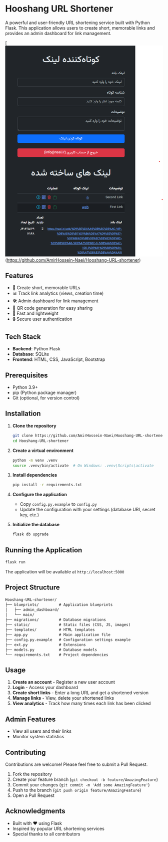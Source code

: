 # Hooshang URL Shortener

A powerful and user-friendly URL shortening service built with Python Flask. This application allows users to create short, memorable links and provides an admin dashboard for link management.


[![GitHub](https://raw.githubusercontent.com/AmirHossein-Naei/Hooshang-URL-shortener/refs/heads/master/README-IMAGE.png)(https://github.com/AmirHossein-Naei/Hooshang-URL-shortener)


## Features

- 🔗 Create short, memorable URLs
- 📊 Track link analytics (views, creation time)
- 🛠️ Admin dashboard for link management
- 📱 QR code generation for easy sharing
- 🚀 Fast and lightweight
- 🔒 Secure user authentication

## Tech Stack

- **Backend**: Python Flask
- **Database**: SQLite 
- **Frontend**: HTML, CSS, JavaScript, Bootstrap

## Prerequisites

- Python 3.9+
- pip (Python package manager)
- Git (optional, for version control)

## Installation

1. **Clone the repository**
   ```bash
   git clone https://github.com/AmirHossein-Naei/Hooshang-URL-shortener.git
   cd Hooshang-URL-shortener
   ```

2. **Create a virtual environment**
   ```bash
   python -m venv .venv
   source .venv/bin/activate  # On Windows: .venv\Scripts\activate
   ```

3. **Install dependencies**
   ```bash
   pip install -r requirements.txt
   ```

4. **Configure the application**
   - Copy `config.py.example` to `config.py`
   - Update the configuration with your settings (database URI, secret key, etc.)

5. **Initialize the database**
   ```bash
   flask db upgrade
   ```

## Running the Application

```bash
flask run
```

The application will be available at `http://localhost:5000`

## Project Structure

```
Hooshang-URL-shortener/
├── blueprints/         # Application blueprints
│   ├── admin_dashboard/
│   └── main/
├── migrations/         # Database migrations
├── static/             # Static files (CSS, JS, images)
├── templates/          # HTML templates
├── app.py              # Main application file
├── config.py.example   # Configuration settings example
├── ext.py              # Extensions
├── models.py           # Database models
└── requirements.txt    # Project dependencies
```

## Usage

1. **Create an account** - Register a new user account
2. **Login** - Access your dashboard
3. **Create short links** - Enter a long URL and get a shortened version
4. **Manage links** - View, delete your shortened links
5. **View analytics** - Track how many times each link has been clicked

## Admin Features

- View all users and their links
- Monitor system statistics

## Contributing

Contributions are welcome! Please feel free to submit a Pull Request.

1. Fork the repository
2. Create your feature branch (`git checkout -b feature/AmazingFeature`)
3. Commit your changes (`git commit -m 'Add some AmazingFeature'`)
4. Push to the branch (`git push origin feature/AmazingFeature`)
5. Open a Pull Request

## Acknowledgments

- Built with ❤️ using Flask
- Inspired by popular URL shortening services
- Special thanks to all contributors
